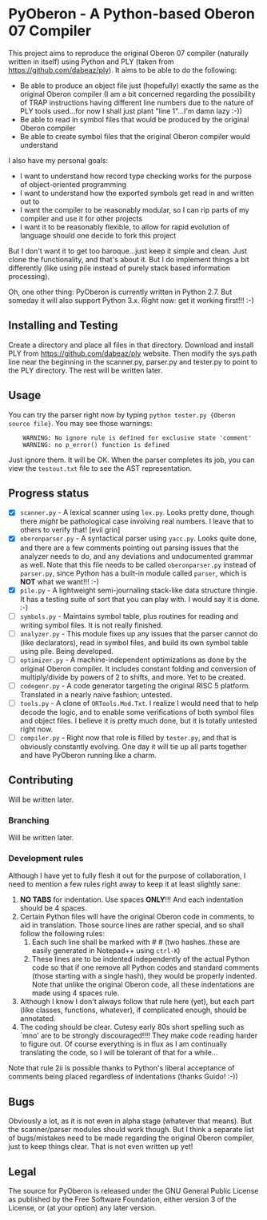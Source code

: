 # PyOberon - A Python-based Oberon 07 Compiler

This project aims to reproduce the original Oberon 07 compiler (naturally written in itself) using Python and PLY (taken from https://github.com/dabeaz/ply). It aims to be able to do the following:

* Be able to produce an object file just (hopefully) exactly the same as the original Oberon compiler (I am a bit concerned regarding the possibility of TRAP instructions having different line numbers due to the nature of PLY tools used...for now I shall just plant "line 1"...I'm damn lazy :-))
* Be able to read in symbol files that would be produced by the original Oberon compiler
* Be able to create symbol files that the original Oberon compiler would understand

I also have my personal goals:

* I want to understand how record type checking works for the purpose of object-oriented programming
* I want to understand how the exported symbols get read in and written out to
* I want the compiler to be reasonably modular, so I can rip parts of my compiler and use it for other projects
* I want it to be reasonably flexible, to allow for rapid evolution of language should one decide to fork this project

But I don't want it to get too baroque...just keep it simple and clean. Just clone the functionality, and that's about it. But I do implement things a bit differently (like using pile instead of purely stack based information processing).

Oh, one other thing: PyOberon is currently written in Python 2.7. But someday it will also support Python 3.x. Right now: get it working first!!! :-)

## Installing and Testing

Create a directory and place all files in that directory. Download and install PLY from https://github.com/dabeaz/ply website. Then modify the sys.path line near the beginning in the scanner.py, parser.py and tester.py to point to the PLY directory. The rest will be written later.

## Usage

You can try the parser right now by typing `python tester.py {Oberon source file}`. You may see those warnings:

```
    WARNING: No ignore rule is defined for exclusive state 'comment'
    WARNING: no p_error() function is defined
```

Just ignore them. It will be OK. When the parser completes its job, you can view the `testout.txt` file to see the AST representation.

## Progress status

- [x] `scanner.py` - A lexical scanner using `lex.py`. Looks pretty done, though there *might* be pathological case involving real numbers. I leave that to others to verify that! \[evil grin\]
- [x] `oberonparser.py` - A syntactical parser using `yacc.py`. Looks quite done, and there are a few comments pointing out parsing issues that the analyzer needs to do, and any deviations and undocumented grammar as well. Note that this file needs to be called `oberonparser.py` instead of `parser.py`, since Python has a built-in module called `parser`, which is **NOT** what we want!!! :-)
- [x] `pile.py` - A lightweight semi-journaling stack-like data structure thingie. It has a testing suite of sort that you can play with. I would say it is done. :-)
- [ ] `symbols.py` - Maintains symbol table, plus routines for reading and writing symbol files. It is not really finished.
- [ ] `analyzer.py` - This module fixes up any issues that the parser cannot do (like declarators), read in symbol files, and build its own symbol table using pile. Being developed.
- [ ] `optimizer.py` - A machine-independent optimizations as done by the original Oberon compiler. It includes constant folding and conversion of multiply/divide by powers of 2 to shifts, and more. Yet to be created.
- [ ] `codegenr.py` - A code generator targeting the original RISC 5 platform. Translated in a nearly naive fashion; untested.
- [ ] `tools.py` - A clone of `ORTools.Mod.Txt`. I realize I would need that to help decode the logic, and to enable some verifications of both symbol files and object files. I believe it is pretty much done, but it is totally untested right now.
- [ ] `compiler.py` - Right now that role is filled by `tester.py`, and that is obviously constantly evolving. One day it will tie up all parts together and have PyOberon running like a charm.

## Contributing

Will be written later.

### Branching

Will be written later.

### Development rules

Although I have yet to fully flesh it out for the purpose of collaboration, I need to mention a few rules right away to keep it at least slightly sane:

1. **NO TABS** for indentation. Use spaces **ONLY**!!! And each indentation should be 4 spaces.
2. Certain Python files will have the original Oberon code in comments, to aid in translation. Those source lines are rather special, and so shall follow the following rules:
   1. Each such line shall be marked with \# \# (two hashes..these are easily generated in Notepad++ using `ctrl-K`)
   2. These lines are to be indented independently of the actual Python code so that if one remove all Python codes and standard comments (those starting with a single hash), they would be properly indented. Note that unlike the original Oberon code, all these indentations are made using 4 spaces rule.
3. Although I know I don't always follow that rule here (yet), but each part (like classes, functions, whatever), if complicated enough, should be annotated.
4. The coding should be clear. Cutesy early 80s short spelling such as `mno' are to be strongly discouraged!!!! They make code reading harder to figure out. Of course everything is in flux as I am continually translating the code, so I will be tolerant of that for a while...

Note that rule 2ii is possible thanks to Python's liberal acceptance of comments being placed regardless of indentations (thanks Guido! :-))

## Bugs

Obviously a lot, as it is not even in alpha stage (whatever that means). But the scanner/parser modules should work though. But I think a separate list of bugs/mistakes need to be made regarding the original Oberon compiler, just to keep things clear. That is not even written up yet!

## Legal

The source for PyOberon is released under the GNU General Public License as published by the Free Software Foundation, either version 3 of the License, or (at your option) any later version.
